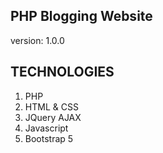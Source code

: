 
## PHP Blogging Website


version: 1.0.0

## TECHNOLOGIES

1. PHP
1. HTML & CSS
1. JQuery AJAX
1. Javascript
1. Bootstrap 5


